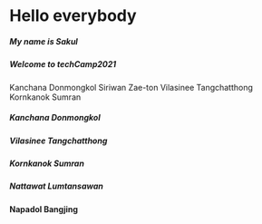 # Hello everybody

##### My name is Sakul
##### Welcome to techCamp2021
Kanchana Donmongkol
Siriwan Zae-ton
Vilasinee Tangchatthong
Kornkanok Sumran
##### Kanchana Donmongkol
##### Vilasinee Tangchatthong
##### Kornkanok Sumran
##### Nattawat Lumtansawan
#### Napadol Bangjing
